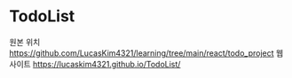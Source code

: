 # TodoList  
원본 위치 https://github.com/LucasKim4321/learning/tree/main/react/todo_project
웹사이트 https://lucaskim4321.github.io/TodoList/
